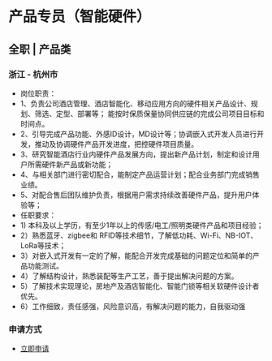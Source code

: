 
# 产品专员（智能硬件）
## 全职  |  产品类
### 浙江 - 杭州市

- 岗位职责：
- 1、负责公司酒店管理、酒店智能化、移动应用方向的硬件相关产品设计、规划、筛选、定型、部署等；&nbsp;能按时保质保量协同供应链的完成公司项目目标和时间点。
- 2、引导完成产品功能、外感ID设计，MD设计等；协调嵌入式开发人员进行开发，推动及协调硬件产品开发进度，把控硬件项目质量。
- 3、研究智能酒店行业内硬件产品发展方向，提出新产品计划，制定和设计用户所需硬件新产品或新功能；
- 4、与相关部门进行密切配合，能制定产品运营计划；配合业务部门完成销售业绩。
- 5、对配合售后团队维护负责，根据用户需求持续改善硬件产品，提升用户体验等；
- 任职要求：
- 1)&nbsp;本科及以上学历，有至少1年以上的传感/电工/照明类硬件产品和项目经验；
- 2）熟悉蓝牙、zigbee和&nbsp;RFID等技术细节，了解低功耗、Wi-Fi、NB-IOT、LoRa等技术；
- 3）对嵌入式开发有一定的了解，能配合开发完成基础的问题定位和简单的产品功能测试。
- 4）了解结构设计，熟悉装配等生产工艺，善于提出解决问题的方案。
- 5）了解技术实现理论，房地产及酒店智能化、智能门锁等相关软硬件设计者优先。
- 6）工作细致，责任感强，风险意识高，有解决问题的能力，自我驱动强
### 申请方式
- <a href="mailto:hr@tuya.com" title=yourName-产品专员（智能硬件）>立即申请</a>